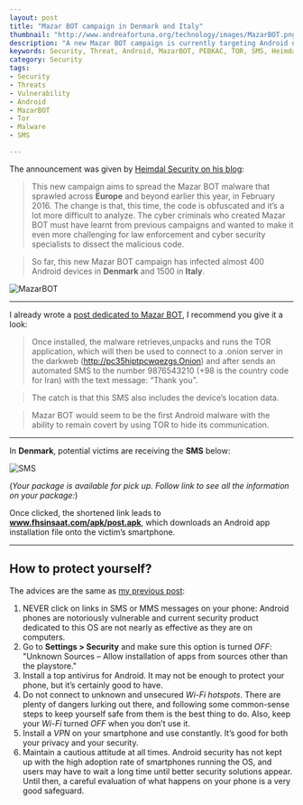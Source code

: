 ```yaml
---
layout: post
title: "Mazar BOT campaign in Denmark and Italy"
thumbnail: "http://www.andreafortuna.org/technology/images/MazarBOT.png"
description: "A new Mazar BOT campaign is currently targeting Android users in Denmark and Italy. Attackers are spoofing trustworthy organizations to infected Android smartphones."
keywords: Security, Threat, Android, MazarBOT, PEBKAC, TOR, SMS, Heimdal Security, Italy, Denmark
category: Security
tags: 
- Security
- Threats
- Vulnerability
- Android
- MazarBOT
- Tor
- Malware
- SMS

---
```


The announcement was given by [Heimdal Security on his blog](https://heimdalsecurity.com/blog/security-alert-new-android-malware-post-denmark/):

> This new campaign aims to spread the Mazar BOT malware that sprawled across **Europe** and beyond earlier this year, in February 2016. The change is that, this time, the code is obfuscated and it’s a lot more difficult to analyze. The cyber criminals who created Mazar BOT must have learnt from previous campaigns and wanted to make it even more challenging for law enforcement and cyber security specialists to dissect the malicious code.

> So far, this new Mazar BOT campaign has infected almost 400 Android devices in **Denmark** and 1500 in **Italy**.

![MazarBOT](http://www.andreafortuna.org/technology/images/MazarBOT.png)

<hr/>

I already wrote a [post dedicated to Mazar BOT](http://www.andreafortuna.org/security/2016/02/16/mazar-bot-root-and-erase-android-devices/), I recommend you give it a look:

> Once installed, the malware retrieves,unpacks and runs the TOR application, which will then be used to connect to a .onion server in the darkweb (http://pc35hiptpcwqezgs.Onion) and after sends an automated SMS to the number 9876543210 (+98 is the country code for Iran) with the text message: “Thank you”.

> The catch is that this SMS also includes the device’s location data.

> Mazar BOT would seem to be the first Android malware with the ability to remain covert by using TOR to hide its communication.

<hr>

In **Denmark**, potential victims are receiving the **SMS** below:

![SMS](https://heimdalsecurity.com/blog/wp-content/uploads/new-android-malware-post-denmark-1.png)

(*Your package is available for pick up. Follow link to see all the information on your package:*)

Once clicked, the shortened link leads to **www.fhsinsaat.com/apk/post.apk**, which downloads an Android app installation file onto the victim’s smartphone.

<hr>

How to protect yourself?
--

The advices are the same as [my previous post](http://www.andreafortuna.org/security/2016/02/16/mazar-bot-root-and-erase-android-devices/):

1. NEVER click on links in SMS or MMS messages on your phone: Android phones are notoriously vulnerable and current security product dedicated to this OS are not nearly as effective as they are on computers.
2. Go to **Settings > Security** and make sure this option is turned *OFF*: "Unknown Sources – Allow installation of apps from sources other than the playstore."
3. Install a top antivirus for Android. It may not be enough to protect your phone, but it’s certainly good to have.
4. Do not connect to unknown and unsecured *Wi-Fi hotspots*. There are plenty of dangers lurking out there, and following some common-sense steps to keep yourself safe from them is the best thing to do. Also, keep your *Wi-Fi* turned *OFF* when you don’t use it.
5. Install a *VPN* on your smartphone and use constantly. It’s good for both your privacy and your security.
6. Maintain a cautious attitude at all times. Android security has not kept up with the high adoption rate of smartphones running the OS, and users may have to wait a long time until better security solutions appear. Until then, a careful evaluation of what happens on your phone is a very good safeguard.

